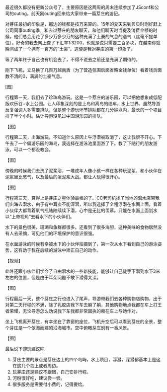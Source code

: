 最近很久都没有更新公众号了，主要原因是这两周的周末连续参加了JSconf和公司的outing，前天刚outing回来给大家带来一篇芽庄的游记。

对芽庄最初的印象是，那边的钱都是按万来算的。15年的夏天来到贝贝时刚好赶上公司同事outing季，和去过芽庄的朋友聊天，和他们聊天时当提及消费金额的时候，他们总会用花了多少万多少万的这种充满了土豪的气息的语气（丝毫不提单位）。好奇的我去网上查了下汇率1:3200，也就是说只需要三百多块，在越南你就瞬间成了一个拥有一百万的“土豪”。这便是我对芽庄的第一印象了。

等了两年终于自己也有机会去了，不得不说去之前还是充满了期待的。

刚下飞机，立马换了几百万越南盾（为了营造氛围后面省略金钱单位）看着钱后面数不清的0，满满的土豪气息。

[图]

行程第一天，我们去了珍珠岛游玩。这是一个芽庄的游乐园，可以把他想象成低配版欢乐谷+水上公园。让人印象深刻的是上岛和离岛的缆车，水上世界。虽然导游反复强调人多需要排队，但是整个游玩环节排队都在几分钟以内，最长的一个项目排了半个小时。估计导游没见过中国游乐园的排队。

【图】

行程第二天，出海游玩，不知道什么原因上午浮潜被取消了，这让我很不开心。下午去了一个偏游乐园的海岛，我选择在游泳池里面游了下。教了下随行的朋友游泳，可以一个都没教会。

【图】

傍晚的时候我们去洗了泥浆浴，一堆成年人像小孩一样在各种玩泥浆，和小伙伴在泥浆里比憋气，以及最后的泼泥浆大战。都让人玩得很开心。

【图】

行程第三天，算得上是芽庄之星体验最棒的了。CC老司机找了当地的潜水店带我们出海去潜水，由于有中耳炎不能深潜，所以我选择了全程浮潜在水面上面，看着小伙伴大都背着氧气瓶陆陆续续下潜，心中是无比的羡慕。只能在水面上面划水以“上帝视角”去看水下的小伙伴们。

水下的景色很美，珊瑚和鱼群都很多。还看到了很多海胆，这种美味的食物居然没有人去采摘，可见他们的环境保护的意识很强。

在水面游泳的时候有幸被水下的小伙伴拍摄到了，第一次从水下看到自己的游泳姿势，这有助于我在后续的游泳中矫正自己的动作。

【视频】

此外还跟小伙伴们学会了自由潜水的一些新技能，能够让自己徒手下潜到水下3米左右的位置，但是由于耳朵问题不敢下潜得太深。

【图】

行程最后一天，整个芽庄之行也进入了尾声，导游带我们去各种购物店购物，出于对第二天行程的不满，除了乳胶店我下车去躺了躺，其他购物地点我都在车上打王者荣耀，无论导游怎么劝说我下车我都非常固执的赖在车上与她作对。

坐上飞机离开芽庄，有幸坐在了靠窗的座位，飞机升空后可以看到芽庄的全景，整个芽庄是一个依海而建的沿海城市。空中俯瞰芽庄别有一番风景。

【图】

最后说下游玩建议吧

1. 芽庄主要的景点是芽庄边上的四个岛屿，水上项目，浮潜，深潜都基本上是这在这几个岛上或者周边。
2. 玩芽庄还是建议不跟团，自己安排行程。
3. 河粉很好吃，建议尝一尝。
4. 很多服务是需要付小费的，记得要给。
